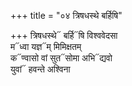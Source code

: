 +++
title = "०४ त्रिषधस्थे बर्हिषि"

+++
त्रिषधस्थे᳓ बर्हि᳓षि विश्ववेदसा  
म᳓ध्वा यज्ञ᳓म् मिमिक्षतम्  
क᳓ण्वासो वां सुत᳓सोमा अभि᳓द्यवो  
युवां᳓ हवन्ते अश्विना